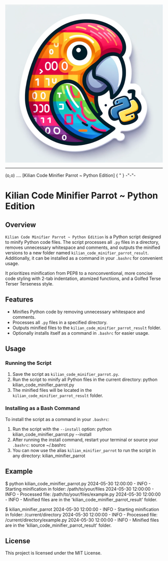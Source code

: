 ![Kilian Code Minifier Parrot ~ Python Edition](code_minifier_python_parrot_kilian.webp)

  ___
 (o,o)  .... [Kilian Code Minifier Parrot ~ Python Edition]
 { " }
 -"-"-

# Kilian Code Minifier Parrot ~ Python Edition

## Overview

`Kilian Code Minifier Parrot ~ Python Edition` is a Python script designed to minify Python code files. The script processes all `.py` files in a directory, removes unnecessary whitespace and comments, and outputs the minified versions to a new folder named `kilian_code_minifier_parrot_result`. Additionally, it can be installed as a command in your `.bashrc` for convenient usage.

It prioritizes minification from PEP8 to a nonconventional, more concise code styling with 2-tab indentation, atomized functions, and a Golfed Terse Terser Terseness style.

## Features

- Minifies Python code by removing unnecessary whitespace and comments.
- Processes all `.py` files in a specified directory.
- Outputs minified files to the `kilian_code_minifier_parrot_result` folder.
- Optionally installs itself as a command in `.bashrc` for easier usage.

## Usage

### Running the Script

1. Save the script as `kilian_code_minifier_parrot.py`.
2. Run the script to minify all Python files in the current directory:
   python kilian_code_minifier_parrot.py
3. The minified files will be located in the `kilian_code_minifier_parrot_result` folder.

### Installing as a Bash Command

To install the script as a command in your `.bashrc`:

1. Run the script with the `--install` option:
   python kilian_code_minifier_parrot.py --install
2. After running the install command, restart your terminal or source your `.bashrc`:
   source ~/.bashrc
3. You can now use the alias `kilian_minifier_parrot` to run the script in any directory:
   kilian_minifier_parrot

## Example

$ python kilian_code_minifier_parrot.py
2024-05-30 12:00:00 - INFO - Starting minification in folder: /path/to/your/files
2024-05-30 12:00:00 - INFO - Processed file: /path/to/your/files/example.py
2024-05-30 12:00:00 - INFO - Minified files are in the 'kilian_code_minifier_parrot_result' folder.

$ kilian_minifier_parrot
2024-05-30 12:00:00 - INFO - Starting minification in folder: /current/directory
2024-05-30 12:00:00 - INFO - Processed file: /current/directory/example.py
2024-05-30 12:00:00 - INFO - Minified files are in the 'kilian_code_minifier_parrot_result' folder.

## License

This project is licensed under the MIT License.
